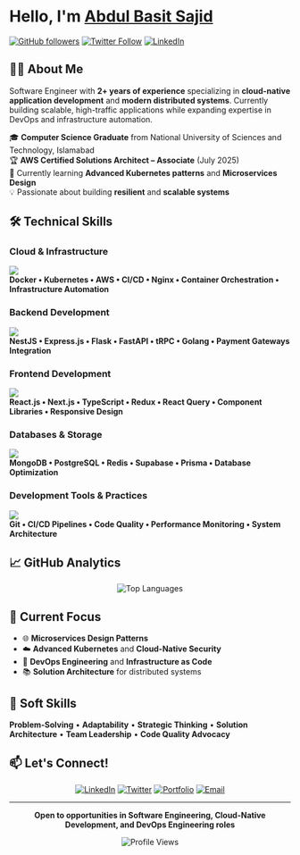 # Hello, I'm [Abdul Basit Sajid](https://github.com/abd-ulbasit) 

[![GitHub followers](https://img.shields.io/github/followers/abd-ulbasit?style=social)](https://github.com/abd-ulbasit?tab=followers)
[![Twitter Follow](https://img.shields.io/twitter/follow/abd_lbasit?style=social)](https://twitter.com/abd_lbasit)
[![LinkedIn](https://img.shields.io/badge/LinkedIn-Connect-blue?style=social&logo=linkedin)](https://www.linkedin.com/in/abd-ulbasit/)

## 👨‍💻 About Me

Software Engineer with **2+ years of experience** specializing in **cloud-native application development** and **modern distributed systems**. Currently building scalable, high-traffic applications while expanding expertise in DevOps and infrastructure automation.

🎓 **Computer Science Graduate** from National University of Sciences and Technology, Islamabad  
🏆 **AWS Certified Solutions Architect – Associate** (July 2025)  
🌱 Currently learning **Advanced Kubernetes patterns** and **Microservices Design**  
💡 Passionate about building **resilient** and **scalable systems** 

## 🛠️ Technical Skills

### Cloud & Infrastructure
<p>
  <img src="https://skillicons.dev/icons?i=aws,docker,kubernetes,nginx" />
  <br>
  <strong>Docker • Kubernetes • AWS • CI/CD • Nginx • Container Orchestration • Infrastructure Automation</strong>
</p>

### Backend Development
<p>
  <img src="https://skillicons.dev/icons?i=nodejs,express,nestjs,python,flask,fastapi,golang" />
  <br>
  <strong>NestJS • Express.js • Flask • FastAPI • tRPC • Golang • Payment Gateways Integration</strong>
</p>

### Frontend Development
<p>
  <img src="https://skillicons.dev/icons?i=react,nextjs,ts,js,redux,tailwind,css,html" />
  <br>
  <strong>React.js • Next.js • TypeScript • Redux • React Query • Component Libraries • Responsive Design</strong>
</p>

### Databases & Storage
<p>
  <img src="https://skillicons.dev/icons?i=mongodb,postgres,mysql,redis,supabase,prisma" />
  <br>
  <strong>MongoDB • PostgreSQL • Redis • Supabase • Prisma • Database Optimization</strong>
</p>

### Development Tools & Practices
<p>
  <img src="https://skillicons.dev/icons?i=git,vscode,vim,vite" />
  <br>
  <strong>Git • CI/CD Pipelines • Code Quality • Performance Monitoring • System Architecture</strong>
</p>


## 📈 GitHub Analytics

<div align="center">
  

![Top Languages](https://readme-stats.clckblog.space/api/top-langs?username=abd-ulbasit&langs_count=12&show_icons=true&locale=en&layout=compact&theme=dark&hide_border=true)

</div>

## 🎯 Current Focus

- 🌐 **Microservices Design Patterns**
- ☁️ **Advanced Kubernetes** and **Cloud-Native Security**
- 🔄 **DevOps Engineering** and **Infrastructure as Code**
- 📚 **Solution Architecture** for distributed systems

## 🌟 Soft Skills

**Problem-Solving** • **Adaptability** • **Strategic Thinking** • **Solution Architecture** • **Team Leadership** • **Code Quality Advocacy**

## 📫 Let's Connect!

<div align="center">
  
[![LinkedIn](https://img.shields.io/badge/LinkedIn-0077B5?style=for-the-badge&logo=linkedin&logoColor=white)](https://www.linkedin.com/in/abd-ulbasit/)
[![Twitter](https://img.shields.io/badge/Twitter-1DA1F2?style=for-the-badge&logo=twitter&logoColor=white)](https://twitter.com/abd_lbasit)
[![Portfolio](https://img.shields.io/badge/Portfolio-FF5722?style=for-the-badge&logo=web&logoColor=white)](https://abd-ulbasit.vercel.app)
[![Email](https://img.shields.io/badge/Email-D14836?style=for-the-badge&logo=gmail&logoColor=white)](mailto:basit01035@gmail.com)

</div>

---

<div align="center">
  
**Open to opportunities in Software Engineering, Cloud-Native Development, and DevOps Engineering roles**

![Profile Views](https://komarev.com/ghpvc/?username=abd-ulbasit&label=Profile%20views&color=0e75b6&style=flat)

</div>
